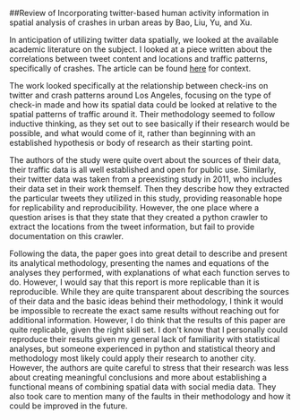 ##Review of Incorporating twitter-based human activity information in spatial analysis of crashes in urban areas by Bao, Liu, Yu, and Xu. 

In anticipation of utilizing twitter data spatially, we looked at the available academic literature on the subject.  I looked at a piece written about the correlations between tweet content and locations and traffic patterns, specifically of crashes.  The article can be found [here](https://doi.org/10.1016/j.aap.2017.06.012) for context.

The work looked specifically at the relationship between check-ins on twitter and crash patterns around Los Angeles, focusing on the type of check-in made and how its spatial data could be looked at relative to the spatial patterns of traffic around it.  Their methodology seemed to follow  inductive thinking, as they set out to see basically if their research would be possible, and what would come of it, rather than beginning with an established hypothesis or body of research as their starting point.  

The authors of the study were quite overt about the sources of their data, their traffic data is all well established and open for public use.  Similarly, their twitter data was taken from a preexisting study in 2011, who includes their data set in their work themself.  Then they describe how they extracted the particular tweets they utilized in this study, providing reasonable hope for replicability and reproducibility.  However, the one place where a question arises is that they state that they created a python crawler to extract the locations from the tweet information, but fail to provide documentation on this crawler.

Following the data, the paper goes into great detail to describe and present its analytical methodology, presenting the names and equations of the analyses they performed, with explanations of what each function serves to do.  However, I would say that this report is more replicable than it is reproducible.  While they are quite transparent about describing the sources of their data and the basic ideas behind their methodology, I think it would be impossible to recreate the exact same results without reaching out for additional information.  However, I do think that the results of this paper are quite replicable, given the right skill set.  I don't know that I personally could reproduce their results given my general lack of familiarity with statistical analyses, but someone experienced in python and statistical theory and methodology most likely could apply their research to another city.   However, the authors are quite careful to stress that their research was less about creating meaningful conclusions and more about establishing a functional means of combining spatial data with social media data.  They also took care to mention many of the faults in their methodology and how it could be improved in the future.  
